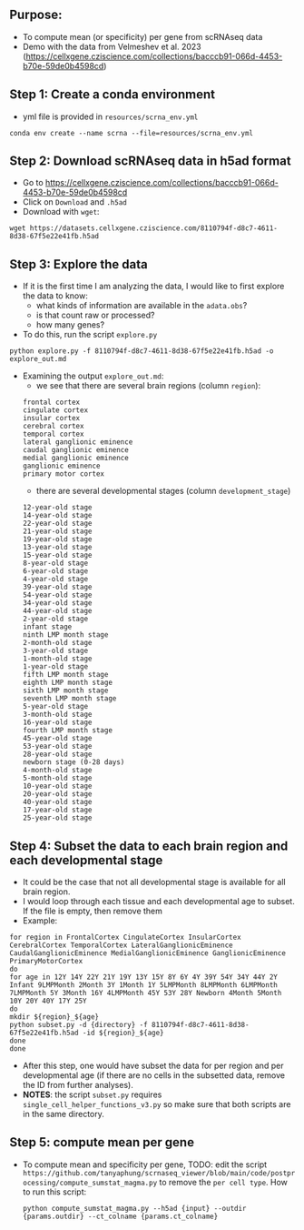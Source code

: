 ## Purpose: 
- To compute mean (or specificity) per gene from scRNAseq data
- Demo with the data from Velmeshev et al. 2023 (https://cellxgene.cziscience.com/collections/bacccb91-066d-4453-b70e-59de0b4598cd)

## Step 1: Create a conda environment
- yml file is provided in `resources/scrna_env.yml`
```
conda env create --name scrna --file=resources/scrna_env.yml
```

## Step 2: Download scRNAseq data in h5ad format
- Go to https://cellxgene.cziscience.com/collections/bacccb91-066d-4453-b70e-59de0b4598cd
- Click on `Download` and `.h5ad`
- Download with `wget`: 
```
wget https://datasets.cellxgene.cziscience.com/8110794f-d8c7-4611-8d38-67f5e22e41fb.h5ad
```

## Step 3: Explore the data
- If it is the first time I am analyzing the data, I would like to first explore the data to know:
    - what kinds of information are available in the `adata.obs`? 
    - is that count raw or processed? 
    - how many genes? 
- To do this, run the script `explore.py`
```
python explore.py -f 8110794f-d8c7-4611-8d38-67f5e22e41fb.h5ad -o explore_out.md
```

- Examining the output `explore_out.md`: 
    - we see that there are several brain regions (column `region`):
    ```
    frontal cortex
    cingulate cortex
    insular cortex
    cerebral cortex
    temporal cortex
    lateral ganglionic eminence
    caudal ganglionic eminence
    medial ganglionic eminence
    ganglionic eminence
    primary motor cortex
    ```
    - there are several developmental stages (column `development_stage`)
    ```
    12-year-old stage
    14-year-old stage
    22-year-old stage
    21-year-old stage
    19-year-old stage
    13-year-old stage
    15-year-old stage
    8-year-old stage
    6-year-old stage
    4-year-old stage
    39-year-old stage
    54-year-old stage
    34-year-old stage
    44-year-old stage
    2-year-old stage
    infant stage
    ninth LMP month stage
    2-month-old stage
    3-year-old stage
    1-month-old stage
    1-year-old stage
    fifth LMP month stage
    eighth LMP month stage
    sixth LMP month stage
    seventh LMP month stage
    5-year-old stage
    3-month-old stage
    16-year-old stage
    fourth LMP month stage
    45-year-old stage
    53-year-old stage
    28-year-old stage
    newborn stage (0-28 days)
    4-month-old stage
    5-month-old stage
    10-year-old stage
    20-year-old stage
    40-year-old stage
    17-year-old stage
    25-year-old stage
    ```

## Step 4: Subset the data to each brain region and each developmental stage
- It could be the case that not all developmental stage is available for all brain region. 
- I would loop through each tissue and each developmental age to subset. If the file is empty, then remove them
- Example: 
```
for region in FrontalCortex CingulateCortex InsularCortex CerebralCortex TemporalCortex LateralGanglionicEminence CaudalGanglionicEminence MedialGanglionicEminence GanglionicEminence PrimaryMotorCortex
do
for age in 12Y 14Y 22Y 21Y 19Y 13Y 15Y 8Y 6Y 4Y 39Y 54Y 34Y 44Y 2Y Infant 9LMPMonth 2Month 3Y 1Month 1Y 5LMPMonth 8LMPMonth 6LMPMonth 7LMPMonth 5Y 3Month 16Y 4LMPMonth 45Y 53Y 28Y Newborn 4Month 5Month 10Y 20Y 40Y 17Y 25Y
do
mkdir ${region}_${age}
python subset.py -d {directory} -f 8110794f-d8c7-4611-8d38-67f5e22e41fb.h5ad -id ${region}_${age}
done
done
```

- After this step, one would have subset the data for per region and per developmental age (if there are no cells in the subsetted data, remove the ID from further analyses). 
- **NOTES**: the script `subset.py` requires `single_cell_helper_functions_v3.py` so make sure that both scripts are in the same directory. 

## Step 5: compute mean per gene
- To compute mean and specificity per gene, TODO: edit the script `https://github.com/tanyaphung/scrnaseq_viewer/blob/main/code/postprocessing/compute_sumstat_magma.py` to remove the `per cell type`. How to run this script: 
    ```
    python compute_sumstat_magma.py --h5ad {input} --outdir {params.outdir} --ct_colname {params.ct_colname}
    ```